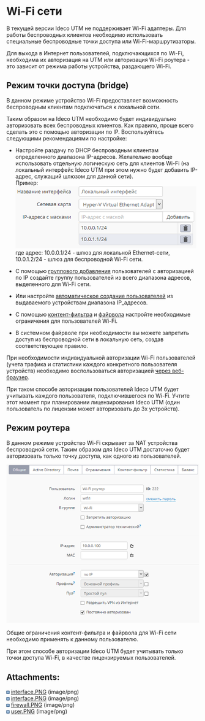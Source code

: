# Wi-Fi сети

В текущей версии Ideco UTM не поддерживает Wi-Fi адаптеры. Для работы
беспроводных клиентов необходимо использовать специальные
беспроводные точки доступа или Wi-Fi-маршрутизаторы.

Для выхода в Интернет пользователей, подключающихся по Wi-Fi, необходима
их авторизация на UTM или авторизация Wi-Fi роутера - это зависит от
режима работы устройства, раздающего Wi-Fi.

## Режим точки доступа (bridge)

В данном режиме устройство Wi-Fi предоставляет возможность беспроводным
клиентам подключаться к локальной сети.

Таким образом на Ideco UTM необходимо будет индивидуально авторизовать
всех беспроводных клиентов. Как правило, проще всего сделать это с
помощью авторизации по IP. Воспользуйтесь следующими рекомендациями
по настройке:

  - Настройте раздачу по DHCP беспроводным клиентам определенного
    диапазона IP-адресов. Желательно вообще использовать
    отдельную логическую сеть для клиентов Wi-Fi (на локальный
    интерфейс Ideco UTM при этом нужно будет добавить IP-адрес,
    служащий шлюзом для данной сети).  
    Пример:  
    ![](attachments/4982839/4982836.png)  
    где адрес: 10.0.0.1/24 - шлюз для локальной Ethernet-сети,  
    10.0.1.2/24 - шлюз для беспроводной Wi-Fi сети.  
      
  - С помощью [группового добавления](./Авторизация_по_IP-адресу.md)
    пользователей с авторизацией по IP создайте группу
    пользователей из всего диапазона адресов, выделенного для
    Wi-Fi сети.
  - Или настройте [автоматическое создание пользователей](./Обнаружение_устройств.md) из
    выдаваемого устройствам диапазона IP\_адресов.
  - С помощью [контент-фильтра](./Контент-фильтр.md) и [файрвола](./Файрвол.md)
    настройте необходимые ограничения для пользователей Wi-Fi.
  - В системном файрволе при необходимости вы можете запретить доступ из
    беспроводной сети в локальную сеть, создав соответствующее
    правило.  
      

При необходимости индивидуальной авторизации Wi-Fi пользователей (учета
трафика и статистики каждого конкретного пользователя устройств)
необходимо воспользоваться авторизацией [через веб-браузер](./Веб-авторизация.md).

При таком способе авторизации пользователей Ideco UTM будет учитывать
каждого пользователя, подключившегося по Wi-Fi. Учтите этот момент
при планировании лицензирования Ideco UTM (один пользователь по
лицензии может авторизовать до 3х устройств).

## Режим роутера

В данном режиме устройство Wi-Fi скрывает за NAT устройства беспроводной
сети. Таким образом для Ideco UTM достаточно будет авторизовать только
точку доступа, как одного из пользователей.

![](attachments/4982839/4982840.png)

Общие ограничения контент-фильтра и файрвола для Wi-Fi сети необходимо
применять к данному пользователю.

При этом способе авторизации Ideco UTM будет учитывать только точки
доступа Wi-Fi, в качестве лицензируемых пользователей.

<div class="pageSectionHeader">

## Attachments:

</div>

<div class="greybox" data-align="left">

![](images/icons/bullet_blue.gif)
[interface.PNG](attachments/4982839/4982837.png) (image/png)  
![](images/icons/bullet_blue.gif)
[interface.PNG](attachments/4982839/4982836.png) (image/png)  
![](images/icons/bullet_blue.gif)
[firewall.PNG](attachments/4982839/4982838.png) (image/png)  
![](images/icons/bullet_blue.gif)
[user.PNG](attachments/4982839/4982840.png) (image/png)  

</div>
